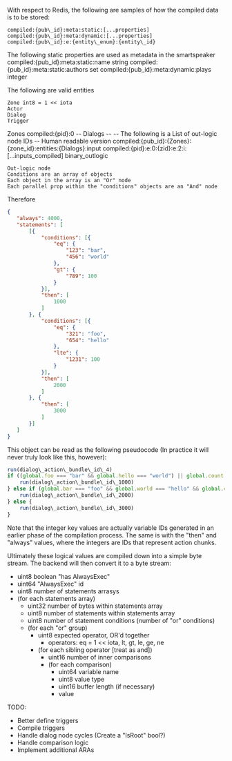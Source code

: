 With respect to Redis, the following are samples of how the compiled data is to be stored:
```
compiled:{pub\_id}:meta:static:[...properties]
compiled:{pub\_id}:meta:dynamic:[...properties]
compiled:{pub\_id}:e:{entity\_enum}:{entity\_id}
```

The following static properties are used as metadata in the smartspeaker
compiled:{pub\_id}:meta:static:name string
compiled:{pub\_id}:meta:static:authors set
compiled:{pub\_id}:meta:dynamic:plays integer

The following are valid entities
```
Zone int8 = 1 << iota
Actor
Dialog
Trigger
```

Zones
  compiled:{pid}:0
  -- Dialogs --
  -- The following is a List of out-logic node IDs
  -- Human readable version compiled:{pub\_id}:{Zones}:{zone\_id}:entities:{Dialogs}:input
  compiled:{pid}:e:0:{zid}:e:2:i:[...inputs\_compiled] binary\_outlogic

```
Out-logic node
Conditions are an array of objects
Each object in the array is an "Or" node
Each parallel prop within the "conditions" objects are an "And" node
```

Therefore

```json
{
   "always": 4000,
   "statements": [
       [{
           "conditions": [{
               "eq": {
                   "123": "bar",
                   "456": "world"
               },
               "gt": {
                   "789": 100
               }
           }],
           "then": [
               1000
           ]
       }, {
           "conditions": [{
               "eq": {
                   "321": "foo",
                   "654": "hello"
               },
               "lte": {
                   "1231": 100
               }
           }],
           "then": [
               2000
           ]
       }, {
           "then": [
               3000
           ]
       }]
   ]
}
```

This object can be read as the following pseudocode
(In practice it will never truly look like this, however):
```js
run(dialog\_action\_bundle\_id\_4)
if ((global.foo === "bar" && global.hello === "world") || global.count > 100) {
	run(dialog\_action\_bundle\_id\_1000)
} else if (global.bar === "foo" && global.world === "hello" && global.count <= 100) {
	run(dialog\_action\_bundle\_id\_2000)
} else {
    run(dialog\_action\_bundle\_id\_3000)
}
```

Note that the integer key values are actually variable IDs generated in an earlier phase of the compilation process.
The same is with the "then" and "always" values, where the integers are IDs that represent action chunks.

Ultimately these logical values are compiled down into a simple byte stream.
The backend will then convert it to a byte stream:

- uint8 boolean "has AlwaysExec"
- uint64 "AlwaysExec" id
- uint8 number of statements arrasys
- (for each statements array)
  - uint32 number of bytes within statements array
  - uint8 number of statements within statements array
  - uint8 number of statement conditions (number of "or" conditions)
  - (for each "or" group)
    - uint8 expected operator, OR'd together
        - operators: eq = 1 << iota, lt, gt, le, ge, ne
    - (for each sibling operator [treat as and])
        - uint16 number of inner comparisons
        - (for each comparison)
            - uint64 variable name
            - uint8 value type
            - uint16 buffer length (if necessary)
            - value



TODO:
- Better define triggers
- Compile triggers
- Handle dialog node cycles (Create a "IsRoot" bool?)
- Handle comparison logic
- Implement additional ARAs